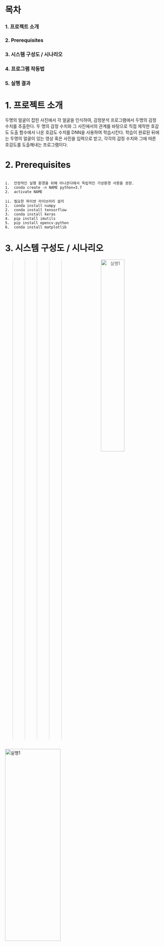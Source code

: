 # 목차
### 1. 프로젝트 소개 
### 2. Prerequisites
### 3. 시스템 구성도 / 시나리오  
### 4. 프로그램 작동법  
### 5. 실행 결과   
#   
#   
# 1. 프로젝트 소개    
두명의 얼굴이 잡힌 사진에서 각 얼굴을 인식하여, 감정분석 프로그램에서 두명의 감정수치를 추출한다.
두 명의 감정 수치와 그 사진에서의 관계를 바탕으로 직접 제작한 호감도 도출 함수에서 나온 호감도 수치를 DNN을 사용하여 학습시킨다. 
학습이 완료된 뒤에는 두명의 얼굴이 있는 영상 혹은 사진을 입력으로 받고, 각각의 감정 수치와 그에 따른 호감도를 도출해내는 프로그램이다.
#         
#                  
          

# 2. Prerequisites
```

i.	안정적인 실행 환경을 위해 아나콘다에서 독립적인 가상환경 사용을 권장.
1.	conda create -n NAME python=3.7
2.	activate NAME

ii.	필요한 파이썬 라이브러리 설치
1.	conda install numpy
2.	conda install tensorflow
3.	conda install keras
4.	pip install imutils
5.	pip install opencv-python
6.	conda install matplotlib

```            
#         
#                  
# 3. 시스템 구성도 / 시나리오  
>>>>><div> <center><img src="https://user-images.githubusercontent.com/48399897/80967601-99ad7b80-8e51-11ea-8b3c-1417f8fca4bd.jpg" width="50%" height="40%" title="시스템 " alt="실행1"> </img></div>
<br/>
<div>
<img src="https://user-images.githubusercontent.com/48399897/80967639-a7fb9780-8e51-11ea-8b28-8f1b4b977ff2.jpg" width="60%" height="40%" title="시나리오" alt="실행1">     </img>  
</div>    
#         
#

# 4. 프로그램 작동법   

***1. 다운받은 OpenSource폴더가 있는 path로 이동***    
<div>
<img src="https://user-images.githubusercontent.com/48399897/80968716-679d1900-8e53-11ea-8c14-a6a6363f0988.png" width="60%" height="40%" title="cd OpenSource" alt="실행1">     </img>  
</div>    

***2-1. Web cam 입력으로 사용하는경우***  

python webface.py 실행 
옵션으로 -c 선택 필수
haarcascade_frontalface_default.xml -m epoch_75.hdf5
python webface.py -c haarcascade_frontalface_default.xml -m epoch_75.hdf5
얼굴검출, 감정인식 위한 파일 인자로 같이 작성

<div>
<img src="https://user-images.githubusercontent.com/48399897/80968714-67048280-8e53-11ea-9762-2464c62b6748.jpg" width="60%" height="40%" title="web cam 사용시" alt="실행1">     </img>  
</div>    

***2-2. video를 입력으로 사용하는 경우*** 

 python webface.py 실행 
python webface.py -c haarcascade_frontalface_default.xml -m epoch_75.hdf5 -v video.mp4
(비디오 파일이 같은 폴더 안에 있으면 앞에 경로 생략 가능)

<div>
<img src="https://user-images.githubusercontent.com/48399897/80968722-68ce4600-8e53-11ea-9c1b-99b0f80ebfdb.jpg" width="60%" height="40%" title="video 사용시" alt="실행1">     </img>  
</div>    



#           
#                     
      
# 5. 실행 결과    
## 
>>>>>![실행결과](https://user-images.githubusercontent.com/48399897/80966965-8b129480-8e50-11ea-9921-137b217bf458.gif)


